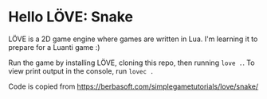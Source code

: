 # Hello LÖVE: Snake

LÖVE is a 2D game engine where games are written in Lua. I'm learning it to prepare for a Luanti game :)

Run the game by installing LÖVE, cloning this repo, then running `love .`. To view print output in the console, run `lovec .`

Code is copied from https://berbasoft.com/simplegametutorials/love/snake/
